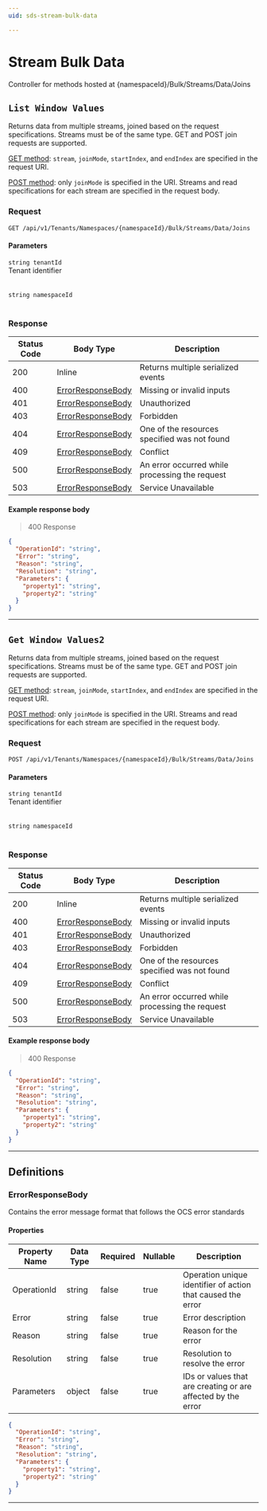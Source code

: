 ```yaml
---
uid: sds-stream-bulk-data

---
```


# Stream Bulk Data
Controller for methods hosted at {namespaceId}/Bulk/Streams/Data/Joins

## `List Window Values`

<a id="opIdStreamsData_List Window Values"></a>

Returns data from multiple streams, joined based on the request specifications. Streams must be of the same type.
GET and POST join requests are supported.
        
[GET method](https://ocs-docs.osisoft.com/Content_Portal/Documentation/SequentialDataStore/Reading_Data_API.html#getjoin): ``stream``, ``joinMode``, ``startIndex``, and ``endIndex`` are specified in the request URI.

[POST method](https://ocs-docs.osisoft.com/Content_Portal/Documentation/SequentialDataStore/Reading_Data_API.html#post-request): only ``joinMode`` is specified in the URI. Streams and read specifications for each stream are specified in the request body.

### Request
```text 
GET /api/v1/Tenants/Namespaces/{namespaceId}/Bulk/Streams/Data/Joins
```

#### Parameters

`string tenantId`
<br/>Tenant identifier<br/><br/><br/>`string namespaceId`
<br/><br/>

### Response

|Status Code|Body Type|Description|
|---|---|---|
|200|Inline|Returns multiple serialized events|
|400|[ErrorResponseBody](#schemaerrorresponsebody)|Missing or invalid inputs|
|401|[ErrorResponseBody](#schemaerrorresponsebody)|Unauthorized|
|403|[ErrorResponseBody](#schemaerrorresponsebody)|Forbidden|
|404|[ErrorResponseBody](#schemaerrorresponsebody)|One of the resources specified was not found|
|409|[ErrorResponseBody](#schemaerrorresponsebody)|Conflict|
|500|[ErrorResponseBody](#schemaerrorresponsebody)|An error occurred while processing the request|
|503|[ErrorResponseBody](#schemaerrorresponsebody)|Service Unavailable|

#### Example response body
> 400 Response

```json
{
  "OperationId": "string",
  "Error": "string",
  "Reason": "string",
  "Resolution": "string",
  "Parameters": {
    "property1": "string",
    "property2": "string"
  }
}
```

---

## `Get Window Values2`

<a id="opIdStreamsData_Get Window Values2"></a>

Returns data from multiple streams, joined based on the request specifications. Streams must be of the same type.
GET and POST join requests are supported.
        
[GET method](https://ocs-docs.osisoft.com/Content_Portal/Documentation/SequentialDataStore/Reading_Data_API.html#getjoin): ``stream``, ``joinMode``, ``startIndex``, and ``endIndex`` are specified in the request URI.

[POST method](https://ocs-docs.osisoft.com/Content_Portal/Documentation/SequentialDataStore/Reading_Data_API.html#post-request): only ``joinMode`` is specified in the URI. Streams and read specifications for each stream are specified in the request body.

### Request
```text 
POST /api/v1/Tenants/Namespaces/{namespaceId}/Bulk/Streams/Data/Joins
```

#### Parameters

`string tenantId`
<br/>Tenant identifier<br/><br/><br/>`string namespaceId`
<br/><br/>

### Response

|Status Code|Body Type|Description|
|---|---|---|
|200|Inline|Returns multiple serialized events|
|400|[ErrorResponseBody](#schemaerrorresponsebody)|Missing or invalid inputs|
|401|[ErrorResponseBody](#schemaerrorresponsebody)|Unauthorized|
|403|[ErrorResponseBody](#schemaerrorresponsebody)|Forbidden|
|404|[ErrorResponseBody](#schemaerrorresponsebody)|One of the resources specified was not found|
|409|[ErrorResponseBody](#schemaerrorresponsebody)|Conflict|
|500|[ErrorResponseBody](#schemaerrorresponsebody)|An error occurred while processing the request|
|503|[ErrorResponseBody](#schemaerrorresponsebody)|Service Unavailable|

#### Example response body
> 400 Response

```json
{
  "OperationId": "string",
  "Error": "string",
  "Reason": "string",
  "Resolution": "string",
  "Parameters": {
    "property1": "string",
    "property2": "string"
  }
}
```

---
## Definitions

### ErrorResponseBody

<a id="schemaerrorresponsebody"></a>
<a id="schema_ErrorResponseBody"></a>
<a id="tocSerrorresponsebody"></a>
<a id="tocserrorresponsebody"></a>

Contains the error message format that follows the OCS error standards

#### Properties

|Property Name|Data Type|Required|Nullable|Description|
|---|---|---|---|---|
|OperationId|string|false|true|Operation unique identifier of action that caused the error|
|Error|string|false|true|Error description|
|Reason|string|false|true|Reason for the error|
|Resolution|string|false|true|Resolution to resolve the error|
|Parameters|object|false|true|IDs or values that are creating or are affected by the error|

```json
{
  "OperationId": "string",
  "Error": "string",
  "Reason": "string",
  "Resolution": "string",
  "Parameters": {
    "property1": "string",
    "property2": "string"
  }
}

```

---

